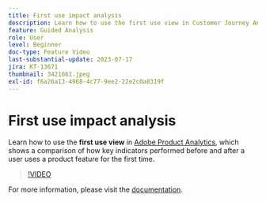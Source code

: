 ```yaml
---
title: First use impact analysis
description: Learn how to use the first use view in Customer Journey Analytics, which shows a comparison of how key indicators performed before and after a user uses a product feature for the first time.
feature: Guided Analysis
role: User
level: Beginner
doc-type: Feature Video
last-substantial-update: 2023-07-17
jira: KT-13671
thumbnail: 3421661.jpeg
exl-id: f6a26a13-4968-4c77-9ee2-22e2c0a8319f
---
```

# First use impact analysis

Learn how to use the **first use view** in [Adobe Product Analytics](../../adobe-product-analytics/adobe-product-analytics-overview.md), which shows a comparison of how key indicators performed before and after a user uses a product feature for the first time.

>[!VIDEO](https://video.tv.adobe.com/v/3421661/?learn=on)

For more information, please visit the [documentation](
https://experienceleague.adobe.com/docs/analytics-platform/using/guided-analysis/impact/first-use.html).
